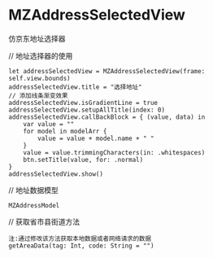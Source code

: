 # MZAddressSelectedView
仿京东地址选择器

// 地址选择器的使用

    let addressSelectedView = MZAddressSelectedView(frame: self.view.bounds)
    addressSelectedView.title = "选择地址"
    // 添加线条渐变效果
    addressSelectedView.isGradientLine = true
    addressSelectedView.setupAllTitle(index: 0)
    addressSelectedView.callBackBlock = { (value, data) in
        var value = ""
        for model in modelArr {
            value = value + model.name + " "
        }
        value = value.trimmingCharacters(in: .whitespaces)
        btn.setTitle(value, for: .normal)
    }
    addressSelectedView.show()
    
// 地址数据模型

    MZAddressModel
    
// 获取省市县街道方法

    注:通过修改该方法获取本地数据或者网络请求的数据
    getAreaData(tag: Int, code: String = "")
